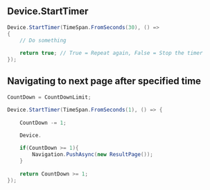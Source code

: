 ## Device.StartTimer
```cs
Device.StartTimer(TimeSpan.FromSeconds(30), () =>
{
    // Do something
   
    return true; // True = Repeat again, False = Stop the timer
});
```

## Navigating to next page after specified time
```cs
CountDown = CountDownLimit;

Device.StartTimer(TimeSpan.FromSeconds(1), () => {
	
	CountDown -= 1;
	
	Device.

	if(CountDown >= 1){
		Navigation.PushAsync(new ResultPage());
	}
	
	return CountDown >= 1;
});
```
